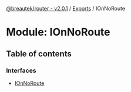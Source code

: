 [@breautek/router - v2.0.1](../README.md) / [Exports](../modules.md) / IOnNoRoute

# Module: IOnNoRoute

## Table of contents

### Interfaces

- [IOnNoRoute](../interfaces/IOnNoRoute.IOnNoRoute-1.md)
